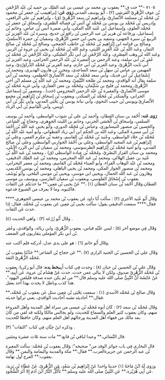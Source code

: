 ٧١٠٥ -** خت ق:** يعقوب بن محمد بن عيسى بن عَبد المَلِك بن حميد بْن عَبْد الرَّحْمَنِ بْن عوف الزُّهْرِيّ القرشي (٢) ، أَبُو يوسف المدني.**رَوَى عَن:** إبراهيمب بْن جعفر بْن محمود بْن مُحَمَّد بْن مسلمة الأَنْصارِيّ، وإبراهيم بْن سعد الزُّهْرِيّ (ق) ، وإبراهيم بْن علي الرافعي، وإدريس بْن مُحَمَّد بن يونس بن مُحَمَّد بْن أَنَس بْن فضالة الظفري، وإسحاق بْن جعفر بْن مُحَمَّد العلوي، وإسماعيل ابن عُبَيد اللَّهِ المكي، وأبي ضمرة أنس بْن عياض، وحاتم بْن إسماعيل، ورفاعة بْن هرير بْن عبد الرحمن بْن رافع بْن خديج، وسبرة بْن عَبْد العزيز بْن الربيع بْن سبرة الجهني، وسَعِيد بن يحيى ابن حسن الزُّهْرِيّ، وسفيان بْن حمزة الأَسلميّ، وصالح بن قدامة ابن إِبْرَاهِيم بْن مُحَمَّد بْن حاطب الجمحي، وصالح بْن مُحَمَّد بْن صالح التمار، وعَبد اللَّهِ بْن عَبْد الْعَزِيزِ الليثي، وعَبد الله بْن مُحَمَّد بْن يحيى بْن عروة بْن الزبير، وعَبد الله بْن وهب المِصْرِي، وعَبْد الرَّحْمَنِ بْن أَبي بَكْر المليكي، وعَبْد الرَّحْمَنِ بْن مُحَمَّد بْن عُمَر بْن أَبي سلمة، وعبد الرحمن بن المغيرة بْن عَبْد الرحمن الحزامى، وعبد العزيز بْن أَبي ثابت الزُّهْرِيّ، وعبد العزيز بْن أَبي حازم، وعبد العزيز بْن مُحَمَّد الدَّراوَرْدِيّ، وعبد المهيمن بن عباس بْن سهل بْن سعد الساعدي، ومحرر بْن هارون الهديري، ومحمد بْن إِسْمَاعِيل بْن أَبي فديك، وأبي سعد مُحَمَّد بْن سعد الأَنْصارِيّ الخطمي، ومحمد بْن أَبي سلمة يقال أنه الواقدي، ومحمد بْن طلحة التَّيْمِيّ، ومحمد بْن عَبد اللَّهِ بْن مسلم ابْن أخي الزُّهْرِيّ، ومحمد بْن فليح بن سُلَيْمان، ومُحَمَّد بن معن الغفاري، وأبي غزية مُحَمَّد بْن موسى الأَنْصارِيّ، والمغيرة بْن عَبْد الرحمن المخزومي (خت) ، ومنصور بْن إسماعيل الحراني، والمنكدر بْن مُحَمَّد بْن المنكدر، ويعقوب بْن إسحاق بْن إِبْرَاهِيم بْن مجمع الأَنْصارِيّ،ويونس بْن حبيب النحوي، وأبي نباتة يونس بْن يَحْيَى المدني، وأَبِي بَكْر بْن أَبي أويس، وأبي الْقَاسِم بْن أَبي الزناد.

**رَوَى عَنه:** أَحْمَد بن سنان القطان، وأحمد بْن علي بْن شوذب الواسطي، وأحمد بْن يوسف السلمي، وإسحاق بْن الْحَسَن الحربي، وحاتم بن الليث الجوهري، وحجاج بْن الشاعر، والحسين بْن منصور النيسابوري، وعباس بْن مُحَمَّد الدوري، وأَبُو يحيى عَبد اللَّهِ بْن أَحْمَدَ بْن أَبي مسرة المكي، وعَبد الله بن الحكم ابن أَبي زياد القطواني، وأبو أمية عَبْد اللَّهِ بْن مُحَمَّد بْن خلاد الواسطي، وعُبَيد بْن مُحَمَّد بْن القاسم، وعقبة بْن مكرم العمي، وعلي بْن إِبْرَاهِيم بْن عَبد المجيد الواسطي، وعلي بن أَحْمَدَ الجواربي الواسطي، وعلي بْن صالح المدني، وأبو أمية مُحَمَّد بْن إِبْرَاهِيم الطرسوسي، ومحمد بْن سفيان بْن أَبي الزرد الأبلي، ومحمد بن سنان القزاز البَصْرِيّ، ومُحَمَّد بْن عبادة الواسطي (ق) ، ومحمد بْن عَبد اللَّهِ بْن عُبَيد بن عقيل الهلالي، ومحمد بْن عَبد اللَّه المخرمي، ومحمد بْن عَبد المَلِك الدقيقي، ومحمد بْن عَبْد الوهاب الفراء، وأبو العيناء مُحَمَّد بْن القاسم، ومحمد بْن معمر البحراني، ومحمد بْن منصور الجواز المكي، ومحمد بْن يحيى الباهلي، ومحمد بْن يونس الكديمي، وهارون بْن عَبد الله الحمال، ويحيى ابن موسى، ويحيى بْن موسى البلخي، وأَبُو يُوسُف يعقوب بْن إِسْحَاقَ القلوسي، ويعقوب بْن سفيان الفارسي، ويوسف بن موسى القطان.وَقَال أَحْمَد بْن سنان القطان (١) ،** عَنْ يحيى بْن مَعِين:** ما حدثكم عَن الثقات فاكتبوه، وما لا يعرف من الشيوخ فدعوه.

وَقَال أَبُو عُبَيد الأجري (٢) : سألت أَبَا داود عَن يعقوب بْن محمد بن عيسى الجوهري،**** فقال:**** سمعت الدقيقي يقول: سألت يحيى بْن مَعِين عَن يعقوب بْن مُحَمَّد، فقال: إذا حدث عَن الثقات.

وَقَال أَبُو زُرْعَة (٣) : واهي الحديث (٤) .

وَقَال فِي موضع آخر (٥) : ليس عَلَيْهِ قياس، يعقوب الزُّهْرِيّ، وابن زبالة، والواقدي، وعُمَر بْن أَبي بكر المؤملي يتقاربون فِي الضعف.

وَقَال أَبُو حاتم (٦) : هو على يدي عدل، أدركته فلم أكتب عنه.

وَقَال علي بْن الحسين بْن الجنيد الرازي (٧) ،** عَن حجاج بْن الشاعر:** حَدَّثَنَا يعقوب بْن مُحَمَّد الزُّهْرِيّ الثقة.

وَقَال علي بْن الحسين بْن حبان (٨) : وجدت فِي كتاب أَبِي**بخط يده:** قال أبو زكريا: يعقوب بْن مُحَمَّد الزُّهْرِيّ صدوق، ولكن لا يبالي عمن حدث، حدث عَنْ هِشَام بْن عروة، عَن أَبِيهِ،** عَنْ عَائِشَةَ أَنَّ النَّبِيُّ صلى الله عليه وسلم قال:** من لم يكن عنده صدقة فليلعن اليهود"، هذا كذب وباطل لا يحدث بهذا أحد يعقل.

وَقَال صالح بْن مُحَمَّد الأسدي (١) : سمعت يَحْيَى بْن مَعِين سئل عَن يعقوب بْن مُحَمَّد،** فقال:** أحاديثه تشبه أحاديث الواقدي، يعني تركوا حديثه.

وَقَال مُحَمَّد بْن سعد (٢) : كَانَ أبوه مُحَمَّد بْن عيسى من سراة أهل المدينة وأهل المروءة منهم، وكان يعقوب كثير العلم والسماع للحديث، ولم يجالس مالكا ولكنه قد لقي من كَانَ بعد مالك من فقهاء أهل المدينة ورجالهم أهل العلم منهم، وكان حافظا للحديث.

وذكره ابنُ حِبَّان فِي كتاب "الثقات" (٣) .

قال النَّسَائي،** وعبدا لباقي بْن قانع:** مات سنة ثلاث عشرة ومئتين.

قال البخاري فِي باب جوائز الوفد من" صحيحه": وَقَال يعقوب بْن مُحَمَّد: سألت المغيرة بْن عبد الرحمن عن جزيرةالعرب،** فقال:** مكة والمدينة واليمامة واليمن.** وَقَال يعقوب:** العرج أول تهامة.

ورَوَى لَهُ ابْنُ مَاجَهْ (١) حديثا واحدا عَنْ إِبْرَاهِيم بْن سَعْدٍ، عَنِ الزُّهْرِيّ، عَنْ عَطَاءِ بْنِ يَزِيدَ، عَن أَبِي هُرَيْرة،** عَنِ النَّبِيِّ صلى الله عليه وسلم:** تَأْكُلُ النَّارُ ابْنَ آدَمَ إِلا أَثَرَ السُّجُودِ.